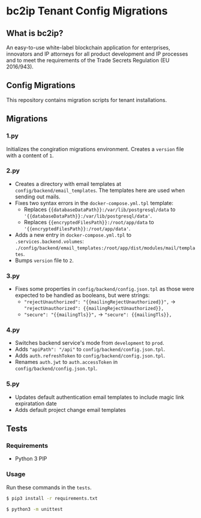 # bc2ip Tenant Config Migrations

## What is bc2ip?

An easy-to-use white-label blockchain application for enterprises, innovators and IP attorneys for all product development and IP processes and to meet the requirements of the Trade Secrets Regulation (EU 2016/943).

## Config Migrations

This repository contains migration scripts for tenant installations.

## Migrations

### 1.py

Initializes the congiration migrations environment. Creates a `version` file with a content of `1`.

### 2.py

- Creates a directory with email templates at `config/backend/email_templates`. The templates here are used when sending out mails.
- Fixes two syntax errors in the `docker-compose.yml.tpl` template:
  - Replaces `{{databaseDataPath}}:/var/lib/postgresql/data` to `'{{databaseDataPath}}:/var/lib/postgresql/data'`.
  - Replaces `{{encryptedFilesPath}}:/root/app/data` to `'{{encryptedFilesPath}}:/root/app/data'`.
- Adds a new entry in `docker-compose.yml.tpl` to `.services.backend.volumes`: `./config/backend/email_templates:/root/app/dist/modules/mail/templates`.
- Bumps `version` file to `2`. 

### 3.py

- Fixes some properties in `config/backend/config.json.tpl` as those were expected to be handled as booleans, but were strings:
  - `"rejectUnauthorized": "{{mailingRejectUnauthorized}}",` -> `"rejectUnauthorized": {{mailingRejectUnauthorized}},`
  - `"secure": "{{mailingTls}}",` -> `"secure": {{mailingTls}},`

### 4.py

- Switches backend service's mode from `development` to `prod`.
- Adds `"apiPath": "/api"` to `config/backend/config.json.tpl`.
- Adds `auth.refreshToken` to `config/backend/config.json.tpl`.
- Renames `auth.jwt` to `auth.accessToken` in `config/backend/config.json.tpl`.

### 5.py

- Updates default authentication email templates to include magic link expiratation date
- Adds default project change email templates

## Tests

### Requirements

- Python 3 PIP

### Usage

Run these commands in the `tests`.

```bash
$ pip3 install -r requirements.txt
```

```bash
$ python3 -m unittest
```
